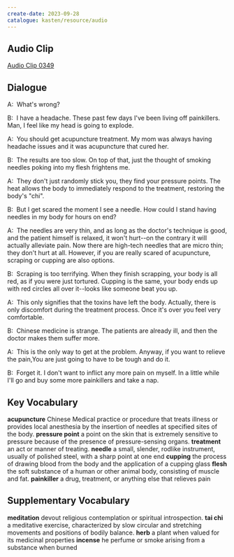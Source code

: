 ```yaml
---
create-date: 2023-09-28
catalogue: kasten/resource/audio
---
```


## Audio Clip
[Audio Clip 0349](https://archive.org/download/englishpod_all/englishpod_0349dg.mp3)

## Dialogue
A:  What's wrong?

B:  I have a headache. These past few days I've been living off painkillers. Man, I feel like my head is going to explode.

A:  You should get acupuncture treatment. My mom was always having headache issues and it was acupuncture that cured her.

B:  The results are too slow. On top of that, just the thought of smoking needles poking into my flesh frightens me.

A:  They don't just randomly stick you, they find your pressure points. The heat allows the body to immediately respond to the treatment, restoring the body's "chi".

B:  But I get scared the moment I see a needle. How could I stand having needles in my body for hours on end?

A:  The needles are very thin, and as long as the doctor's technique is good, and the patient himself is relaxed, it won't hurt--on the contrary it will actually alleviate pain. Now there are high-tech needles that are micro thin; they don't hurt at all. However, if you are really scared of acupuncture, scraping or cupping are also options.

B:  Scraping is too terrifying. When they finish scrapping, your body is all red, as if you were just tortured. Cupping is the same, your body ends up with red circles all over it--looks like someone beat you up.

A:  This only signifies that the toxins have left the body. Actually, there is only discomfort during the treatment process. Once it's over you feel very comfortable.

B:  Chinese medicine is strange. The patients are already ill, and then the doctor makes them suffer more.

A:  This is the only way to get at the problem. Anyway, if you want to relieve the pain,You are just going to have to be tough and do it.

B:  Forget it. I don't want to inflict any more pain on myself. In a little while I'll go and buy some more painkillers and take a nap.

## Key Vocabulary
**acupuncture**         Chinese Medical practice or procedure that treats illness or provides local anesthesia by the insertion of needles at specified sites of the body.
**pressure point**      a point on the skin that is extremely sensitive to pressure because of the presence of pressure-sensing organs.
**treatment**           an act or manner of treating.
**needle**              a small, slender, rodlike instrument, usually of polished steel, with a sharp point at one end
**cupping**             the process of drawing blood from the body and the application of a cupping glass
**flesh**               the soft substance of a human or other animal body, consisting of muscle and fat.
**painkiller**          a drug, treatment, or anything else that relieves pain

## Supplementary Vocabulary
**meditation**      devout religious contemplation or spiritual introspection.
**tai chi**         a meditative exercise, characterized by  slow circular and stretching movements and positions of bodily balance.
**herb**            a plant when valued for its medicinal properties
**incense**         he perfume or smoke arising from  a substance when burned
